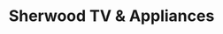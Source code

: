 ---
title: "Sherwood TV & Appliances"
url: /baton-rouge/sherwood-tv-und-appliances/
shop: Haushaltsgeräte
---